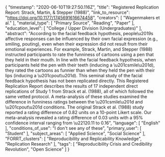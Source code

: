 {
    "timestamp": "2020-06-10T19:27:50.116Z",
    "title": "Registered Replication Report: Strack, Martin, & Stepper (1988)",
    "link_to_resource": "https://doi.org/10.1177/1745691616674458",
    "creators": [
        "Wagenmakers et al."
    ],
    "material_type": [
        "Primary Source",
        "Reading",
        "Paper"
    ],
    "education_level": [
        "College / Upper Division (Undergraduates)"
    ],
    "abstract": "According to the facial feedback hypothesis, people\u2019s affective responses can be influenced by their own facial expression (e.g., smiling, pouting), even when their expression did not result from their emotional experiences. For example, Strack, Martin, and Stepper (1988) instructed participants to rate the funniness of cartoons using a pen that they held in their mouth. In line with the facial feedback hypothesis, when participants held the pen with their teeth (inducing a \u201csmile\u201d), they rated the cartoons as funnier than when they held the pen with their lips (inducing a \u201cpout\u201d). This seminal study of the facial feedback hypothesis has not been replicated directly. This Registered Replication Report describes the results of 17 independent direct replications of Study 1 from Strack et al. (1988), all of which followed the same vetted protocol. A meta-analysis of these studies examined the difference in funniness ratings between the \u201csmile\u201d and \u201cpout\u201d conditions. The original Strack et al. (1988) study reported a rating difference of 0.82 units on a 10-point Likert scale. Our meta-analysis revealed a rating difference of 0.03 units with a 95% confidence interval ranging from \u22120.11 to 0.16",
    "language": [
        "English"
    ],
    "conditions_of_use": "I don't see any of these",
    "primary_user": [
        "Student"
    ],
    "subject_areas": [
        "Applied Science",
        "Social Science"
    ],
    "FORRT_clusters": [
        "Reproducibility and Replicability Knowledge",
        "Replication Research"
    ],
    "tags": [
        "Reproducibility Crisis and Credibility Revolution",
        "Open Science"
    ]
}